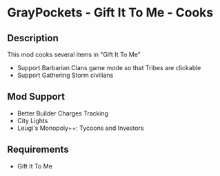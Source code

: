 # GrayPockets - Gift It To Me - Cooks

## Description

This mod cooks several items in "Gift It To Me"

* Support Barbarian Clans game mode so that Tribes are clickable
* Support Gathering Storm civilians

## Mod Support

* Better Builder Charges Tracking
* City Lights
* Leugi's Monopoly++: Tycoons and Investors

## Requirements

* Gift It To Me
